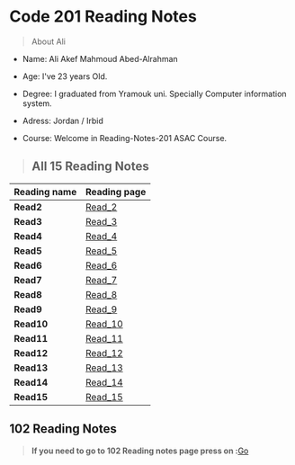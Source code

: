 # Code 201 Reading Notes

>About Ali 

* Name: Ali Akef Mahmoud Abed-Alrahman

* Age: I've 23 years Old. 

* Degree: I graduated from Yramouk uni. Specially Computer information system. 

* Adress: Jordan / Irbid

* Course: Welcome in Reading-Notes-201 ASAC Course.



>## All 15 Reading Notes 


Reading name     | Reading page
---------------- | ----------------------
**Read2**        | [Read_2](Read2.md)
**Read3**        | [Read_3](Read3.md)
**Read4**        | [Read_4](Read4.md)
**Read5**        | [Read_5](Read5.md)
**Read6**        | [Read_6](Read6.md)
**Read7**        | [Read_7](Read7.md)
**Read8**        | [Read_8](Read8.md)
**Read9**        | [Read_9](Read9.md)
**Read10**       | [Read_10](Read10.md)
**Read11**       | [Read_11](Read11.md)
**Read12**       | [Read_12](Read12.md)
**Read13**       | [Read_13](Read13.md)
**Read14**       | [Read_14](Read14.md)
**Read15**       | [Read_15](Read15.md)


## 102 Reading Notes
>**If you need to go to 102 Reading notes page press on :**[Go](https://alishiyyab.github.io/Reading-notes/)